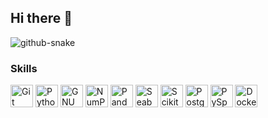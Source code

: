 ## Hi there 👋


<picture>
  <source media="(prefers-color-scheme: dark)" srcset="dist/github-snake-dark.svg" />
  <source media="(prefers-color-scheme: light)" srcset="dist/github-snake.svg" />
  <img alt="github-snake" src="dist/github-snake.svg" />
</picture>


### Skills

<p align="left">
  <a href="https://git-scm.com/" target="_blank" rel="noreferrer"><img src="https://raw.githubusercontent.com/danielcranney/readme-generator/main/public/icons/skills/git-colored.svg" width="36" height="36" alt="Git" /></a>
  <a href="https://www.python.org/" target="_blank" rel="noreferrer"><img src="https://raw.githubusercontent.com/danielcranney/readme-generator/main/public/icons/skills/python-colored.svg" width="36" height="36" alt="Python" /></a>
  <a href="https://www.gnu.org/software/bash/" target="_blank" rel="noreferrer"><img src="https://raw.githubusercontent.com/danielcranney/readme-generator/main/public/icons/skills/gnubash.svg" width="36" height="36" alt="GNU Bash" /></a>
  <a href="https://numpy.org/" target="_blank" rel="noreferrer"><img src="https://raw.githubusercontent.com/danielcranney/readme-generator/main/public/icons/skills/numpy-colored.svg" width="36" height="36" alt="NumPy" /></a>
  <a href="https://pandas.pydata.org/" target="_blank" rel="noreferrer"><img src="https://raw.githubusercontent.com/danielcranney/readme-generator/main/public/icons/skills/pandas-colored.svg" width="36" height="36" alt="Pandas" /></a>
  <a href="https://seaborn.pydata.org/" target="_blank" rel="noreferrer"><img src="https://raw.githubusercontent.com/danielcranney/readme-generator/main/public/icons/skills/seaborn-colored.svg" width="36" height="36" alt="Seaborn" /></a>
  <a href="https://scikit-learn.org/" target="_blank" rel="noreferrer"><img src="https://raw.githubusercontent.com/danielcranney/readme-generator/main/public/icons/skills/scikit-learn-colored.svg" width="36" height="36" alt="Scikit-Learn" /></a>
  <a href="https://www.postgresql.org/" target="_blank" rel="noreferrer"><img src="https://raw.githubusercontent.com/danielcranney/readme-generator/main/public/icons/skills/postgresql-colored.svg" width="36" height="36" alt="PostgreSQL" /></a>
  <a href="https://spark.apache.org/" target="_blank" rel="noreferrer"><img src="https://raw.githubusercontent.com/danielcranney/readme-generator/main/public/icons/skills/pyspark-colored.svg" width="36" height="36" alt="PySpark" /></a>
  <a href="https://www.docker.com/" target="_blank" rel="noreferrer"><img src="https://raw.githubusercontent.com/danielcranney/readme-generator/main/public/icons/skills/docker-colored.svg" width="36" height="36" alt="Docker" /></a>
</p>
